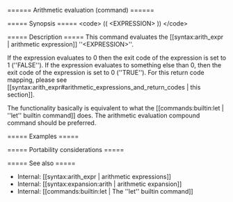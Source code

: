 ====== Arithmetic evaluation (command) ======

===== Synopsis =====
&lt;code&gt;
(( &lt;EXPRESSION&gt; ))
&lt;/code&gt;

===== Description =====
This command evaluates the [[syntax:arith_expr | arithmetic expression]] ''&lt;EXPRESSION&gt;''.

If the expression evaluates to 0 then the exit code of the expression is set to 1 (''FALSE''). If the expression evaluates to something else than 0, then the exit code of the expression is set to 0 (''TRUE''). For this return code mapping, please see [[syntax:arith_expr#arithmetic_expressions_and_return_codes | this section]].


The functionality basically is equivalent to what the [[commands:builtin:let | ''let'' builtin command]] does. The arithmetic evaluation compound command should be preferred.

===== Examples =====


===== Portability considerations =====

===== See also =====
  * Internal: [[syntax:arith_expr | arithmetic expressions]]
  * Internal: [[syntax:expansion:arith | arithmetic expansion]]
  * Internal: [[commands:builtin:let | The ''let'' builtin command]]
